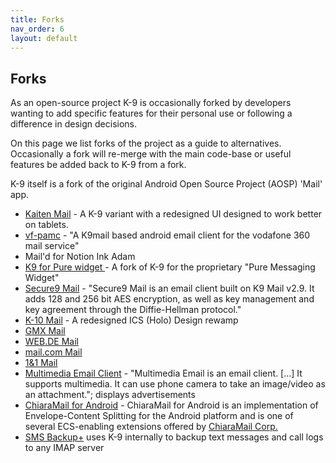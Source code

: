 ```yaml
---
title: Forks
nav_order: 6
layout: default
---
```


## Forks

As an open-source project K-9 is occasionally forked by developers wanting to add specific 
features for their personal use or following a difference in design decisions.

On this page we list forks of the project as a guide to alternatives. Occasionally a fork will re-merge with the 
main code-base or useful features be added back to K-9 from a fork.

K-9 itself is a fork of the original Android Open Source Project (AOSP) 'Mail' app.

* [Kaiten Mail](http://kaitenmail.com) - A K-9 variant with a redesigned UI designed to work better on tablets. 
* [vf-pamc](http://code.google.com/p/vf-pamc/) - "A K9mail based android email client for the vodafone 360 mail service"
* Mail'd for Notion Ink Adam
* [K9 for Pure widget ](http://www.appbrain.com/app/k9-for-pure-widget/org.koxx.k9ForPureWidget) - A fork of K-9 for the proprietary "Pure Messaging Widget"
* [Secure9 Mail](https://code.google.com/p/secure9mail/) - "Secure9 Mail is an email client built on K9 Mail v2.9. It adds 128 and 256 bit AES encryption, as well as key management and key agreement through the Diffie-Hellman protocol."
* [K-10 Mail](http://1gravity.com) - A redesigned ICS (Holo) Design rewamp
* [GMX Mail](https://market.android.com/details?id=de.gmx.mobile.android.mail)
* [WEB.DE Mail](https://market.android.com/details?id=de.web.mobile.android.mail)
* [mail.com Mail](https://market.android.com/details?id=com.mail.mobile.android.mail)
* [1&1 Mail](https://play.google.com/store/apps/details?id=de.eue.mobile.android.mail)
* [Multimedia Email Client](https://market.android.com/details?id=com.appletfounder.multimediaemail) - "Multimedia Email is an email client. [...] It supports multimedia. It can use phone camera to take an image/video as an attachment."; displays advertisements
* [ChiaraMail for Android](https://play.google.com/store/apps/details?id=com.chiaramail.chiaramailforandroid) - ChiaraMail for Android is an implementation of Envelope-Content Splitting for the Android platform and is one of several ECS-enabling extensions offered by [ChiaraMail Corp.](http://www.chiaramail.com)
* [SMS Backup+](https://github.com/jberkel/sms-backup-plus) uses K-9 internally to backup text messages and call logs to any IMAP server
